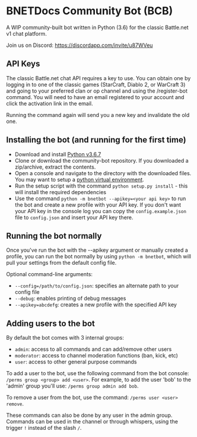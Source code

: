 # BNETDocs Community Bot (BCB)
A WIP community-built bot written in Python (3.6) for the classic Battle.net v1 chat platform.

Join us on Discord: https://discordapp.com/invite/u87WVeu

## API Keys
The classic Battle.net chat API requires a key to use. You can obtain one by logging in to one of the classic games (StarCraft, Diablo 2, or WarCraft 3) and going to your preferred clan or op channel and using the /register-bot command. You will need to have an email registered to your account and click the activation link in the email.

Running the command again will send you a new key and invalidate the old one.

## Installing the bot (and running for the first time)
 - Download and install [Python v3.6.7](https://www.python.org/downloads/release/python-367/)
 - Clone or download the community-bot repository. If you downloaded a zip/archive, extract the contents.
 - Open a console and navigate to the directory with the downloaded files. You may want to setup a [python virtual environment](https://packaging.python.org/guides/installing-using-pip-and-virtualenv/).
 - Run the setup script with the command `python setup.py install` - this will install the required dependencies
 - Use the command `python -m bnetbot --apikey=<your api key>` to run the bot and create a new profile with your API key. If you don't want your API key in the console log you can copy the `config.example.json` file to `config.json` and insert your API key there.
 
## Running the bot normally
Once you've run the bot with the --apikey argument or manually created a profile, you can run the bot normally by using `python -m bnetbot`, which will pull your settings from the default config file.

Optional command-line arguments:
 - `--config=/path/to/config.json`: specifies an alternate path to your config file
 - `--debug`: enables printing of debug messages
 - `--apikey=abcdefg`: creates a new profile with the specified API key

## Adding users to the bot
By default the bot comes with 3 internal groups:
 - `admin`: access to all commands and can add/remove other users
 - `moderator`: access to channel moderation functions (ban, kick, etc)
 - `user`: access to other general purpose commands
 
To add a user to the bot, use the following command from the bot console: `/perms group <group> add <user>`.
For example, to add the user 'bob' to the 'admin' group you'll use: `/perms group admin add bob`.

To remove a user from the bot, use the command: `/perms user <user> remove`.

These commands can also be done by any user in the admin group. Commands can be used in the channel or through whispers, using the trigger `!` instead of the slash `/`.
